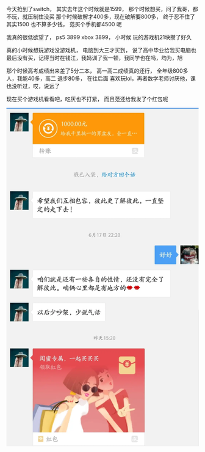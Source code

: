 今天抢到了switch， 其实去年这个时候就是1599， 那个时候想买，问了我哥，都不玩，就压制住没买
那个时候破解才400多，现在破解要800多， 终于忍不住了
其实1500 也不算多少钱， 范买个手机都4500 呢

我真的很低欲望了， ps5  3899  xbox  3899， 小时候 玩的游戏机21块攒了好久

真的小时候想玩游戏没游戏机， 电脑到大三才买到， 说了高中毕业给我买电脑也最后没有买，记得当时在钱江，我妈训了我一顿，我同学也在吗，均为，旭

那个时候高考成绩出来差了5分二本， 高一高二成绩真的还行， 全年级800多人，我能40多，高二 退步80多， 在往后面 喜欢玩lol，再者数学老师讨厌他，课也没听过，哎，说远了

现在买个游戏机看看吧，吃灰也不打紧， 而且范还给我发了个红包呢

![](../img/6904315-11d41195f43083ec.jpg)
